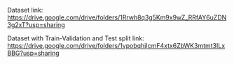 Dataset link:
https://drive.google.com/drive/folders/1Rrwh8q3g5Km9x9wZ_RRfAY6uZDN3g2xT?usp=sharing

Dataset with Train-Validation and Test split link:
https://drive.google.com/drive/folders/1vpobqhjIcmF4xtx6ZbWK3mtmt3ILxBBG?usp=sharing
